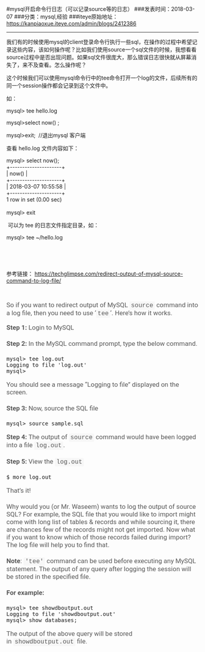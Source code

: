 #mysql开启命令行日志（可以记录source等的日志）
###发表时间：2018-03-07
###分类：mysql,经验
###iteye原始地址：<a href="https://kanpiaoxue.iteye.com/admin/blogs/2412386" target="_blank">https://kanpiaoxue.iteye.com/admin/blogs/2412386</a>

---

<div class="iteye-blog-content-contain" style="font-size: 14px;"> 
 <p>我们有的时候使用mysql的client登录命令行执行一些sql，在操作的过程中希望记录这些内容，该如何操作呢？比如我们使用source一个sql文件的时候，我想看看source过程中是否出现问题。如果sql文件很庞大，那么错误日志很快就从屏幕消失了，来不及查看。怎么操作呢？</p> 
 <p>这个时候我们可以使用mysql命令行中的tee命令打开一个log的文件，后续所有的同一个session操作都会记录到这个文件中。</p> 
 <p>如：</p> 
 <p>mysql&gt; tee hello.log</p> 
 <p>mysql&gt;select now() ;</p> 
 <p>mysql&gt;exit;&nbsp; //退出mysql 客户端</p> 
 <p>查看 hello.log 文件内容如下：</p> 
 <div class="quote_div">
  mysql&gt; select now();
  <br>+---------------------+
  <br>| now() |
  <br>+---------------------+
  <br>| 2018-03-07 10:55:58 |
  <br>+---------------------+
  <br>1 row in set (0.00 sec)
  <br>
  <br>mysql&gt; exit
 </div> 
 <p>&nbsp;可以为 tee 的日志文件指定目录，如：</p> 
 <p>mysql&gt; tee ~/hello.log</p> 
 <p>&nbsp;</p> 
 <p>&nbsp;</p> 
 <p>参考链接：&nbsp;<a href="https://techglimpse.com/redirect-output-of-mysql-source-command-to-log-file/">https://techglimpse.com/redirect-output-of-mysql-source-command-to-log-file/</a></p> 
 <p>&nbsp;</p> 
 <p><span style="color: #595959; font-family: Roboto, Helvetica, Arial, sans-serif; font-size: 17px;">So if you want to redirect output of MySQL&nbsp;</span><code style="font-family: Consolas, 'Liberation Mono', Courier, monospace; font-size: 16.15px; border-radius: 3px; background-color: #f7f7f7; padding: 2px 4px; color: #595959; white-space: normal;">source</code><span style="color: #595959; font-family: Roboto, Helvetica, Arial, sans-serif; font-size: 17px;">&nbsp;command into a log file, then you need to use ‘</span><code style="font-family: Consolas, 'Liberation Mono', Courier, monospace; font-size: 16.15px; border-radius: 3px; background-color: #f7f7f7; padding: 2px 4px; color: #595959; white-space: normal;">tee</code><span style="color: #595959; font-family: Roboto, Helvetica, Arial, sans-serif; font-size: 17px;">‘. Here’s how it works.</span></p> 
 <p style="margin-bottom: 22px; color: #595959; font-family: Roboto, Helvetica, Arial, sans-serif; font-size: 17px;"><span style="font-weight: bolder;">Step 1:</span>&nbsp;Login to MySQL</p> 
 <p style="margin-bottom: 22px; color: #595959; font-family: Roboto, Helvetica, Arial, sans-serif; font-size: 17px;"><span style="font-weight: bolder;">Step 2:</span>&nbsp;In the MySQL command prompt, type the below command.</p> 
 <pre>mysql&gt; tee log.out
Logging to file 'log.out'
mysql&gt;</pre> 
 <p style="margin-bottom: 22px; color: #595959; font-family: Roboto, Helvetica, Arial, sans-serif; font-size: 17px;">You should see a message “Logging to file” displayed on the screen.</p> 
 <p style="margin-bottom: 22px; color: #595959; font-family: Roboto, Helvetica, Arial, sans-serif; font-size: 17px;"><span style="font-weight: bolder;">Step 3:</span>&nbsp;Now, source the SQL file</p> 
 <pre>mysql&gt; source sample.sql</pre> 
 <p style="margin-bottom: 22px; color: #595959; font-family: Roboto, Helvetica, Arial, sans-serif; font-size: 17px;"><span style="font-weight: bolder;">Step 4:</span>&nbsp;The output of&nbsp;<code style="font-family: Consolas, 'Liberation Mono', Courier, monospace; font-size: 16.15px; border-radius: 3px; background-color: #f7f7f7; padding: 2px 4px;">source</code>&nbsp;command would have been logged into a file&nbsp;<code style="font-family: Consolas, 'Liberation Mono', Courier, monospace; font-size: 16.15px; border-radius: 3px; background-color: #f7f7f7; padding: 2px 4px;">log.out</code>.</p> 
 <p style="margin-bottom: 22px; color: #595959; font-family: Roboto, Helvetica, Arial, sans-serif; font-size: 17px;"><span style="font-weight: bolder;">Step 5:</span>&nbsp;View the&nbsp;<code style="font-family: Consolas, 'Liberation Mono', Courier, monospace; font-size: 16.15px; border-radius: 3px; background-color: #f7f7f7; padding: 2px 4px;">log.out</code></p> 
 <pre>$ more log.out</pre> 
 <p style="margin-bottom: 22px; color: #595959; font-family: Roboto, Helvetica, Arial, sans-serif; font-size: 17px;">That’s it!</p> 
 <p style="margin-bottom: 22px; color: #595959; font-family: Roboto, Helvetica, Arial, sans-serif; font-size: 17px;">Why would you (or Mr. Waseem) wants to log the output of source SQL? For example, the SQL file that you would like to import might come with long list of tables &amp; records and while sourcing it, there are chances few of the records might not get imported. Now what if you want to know which of those records failed during import? The log file will help you to find that.</p> 
 <p style="margin-bottom: 22px; color: #595959; font-family: Roboto, Helvetica, Arial, sans-serif; font-size: 17px;"><span style="font-weight: bolder;">Note</span>:&nbsp;<code style="font-family: Consolas, 'Liberation Mono', Courier, monospace; font-size: 16.15px; border-radius: 3px; background-color: #f7f7f7; padding: 2px 4px;">'tee'</code>&nbsp;command can be used before executing any MySQL statement. The output of any query after logging the session will be stored in the specified file.</p> 
 <p style="margin-bottom: 22px; color: #595959; font-family: Roboto, Helvetica, Arial, sans-serif; font-size: 17px;"><span style="font-weight: bolder;">For example:</span></p> 
 <pre>mysql&gt; tee showdboutput.out
Logging to file 'showdboutput.out'
mysql&gt; show databases;</pre> 
 <p style="margin-bottom: 22px; color: #595959; font-family: Roboto, Helvetica, Arial, sans-serif; font-size: 17px;">The output of the above query will be stored in&nbsp;<code style="font-family: Consolas, 'Liberation Mono', Courier, monospace; font-size: 16.15px; border-radius: 3px; background-color: #f7f7f7; padding: 2px 4px;">showdboutput.out</code>&nbsp;file.</p> 
 <p>&nbsp;</p> 
</div>